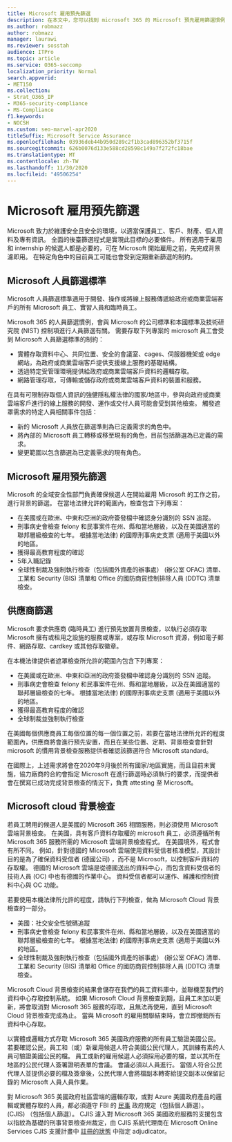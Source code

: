 ```yaml
---
title: Microsoft 雇用預先篩選
description: 在本文中，您可以找到 microsoft 365 的 Microsoft 預先雇用篩選慣例。
ms.author: robmazz
author: robmazz
manager: laurawi
ms.reviewer: sosstah
audience: ITPro
ms.topic: article
ms.service: O365-seccomp
localization_priority: Normal
search.appverid:
- MET150
ms.collection:
- Strat_O365_IP
- M365-security-compliance
- MS-Compliance
f1.keywords:
- NOCSH
ms.custom: seo-marvel-apr2020
titleSuffix: Microsoft Service Assurance
ms.openlocfilehash: 03936deb44b950d289c2f1b3cad896352bf3715f
ms.sourcegitcommit: 626b0076d133e588cd28598c149a7f272fc18bae
ms.translationtype: MT
ms.contentlocale: zh-TW
ms.lasthandoff: 11/30/2020
ms.locfileid: "49506254"
---
```

# <a name="microsoft-pre-employment-screening"></a>Microsoft 雇用預先篩選

Microsoft 致力於維護安全且安全的環境，以適當保護員工、客戶、財產、個人資料及專有資訊。 全面的後臺篩選程式是實現此目標的必要條件。 所有適用于雇用和 internship 的候選人都是必要的，可在 Microsoft 開始雇用之前，先完成背景濾即用。 在特定角色中的目前員工可能也會受到定期重新篩選的制約。

## <a name="the-microsoft-personnel-screening-standard"></a>Microsoft 人員篩選標準

Microsoft 人員篩選標準適用于開發、操作或將線上服務傳遞給政府或商業雲端客戶的所有 Microsoft 員工、實習人員和臨時員工。

Microsoft 365 的人員篩選慣例，會與 Microsoft 的公司標準和本國標準及技術研究院 (NIST) 控制項進行人員篩選有關。 需要存取下列專案的 microsoft 員工會受到 Microsoft 人員篩選標準的制約：

- 實體存取資料中心、共同位置、安全的會議室、cages、伺服器機架或 edge 網站，為政府或商業雲端客戶提供支援線上服務的基礎結構。
- 透過特定受管理環境提供給政府或商業雲端客戶資料的邏輯存取。
- 網路管理存取，可傳輸或儲存政府或商業雲端客戶資料的裝置和服務。

在具有可限制存取個人資訊的強健隱私權法律的國家/地區中，參與向政府或商業雲端客戶進行的線上服務的開發、運作或交付人員可能會受到其他檢查。 觸發遮罩需求的特定人員相關事件包括：

- 新的 Microsoft 人員放在篩選準則為已定義需求的角色中。
- 將內部的 Microsoft 員工轉移或移至現有的角色，目前包括篩選為已定義的需求。
- 變更範圍以包含篩選為已定義需求的現有角色。

## <a name="microsoft-pre-employment-screening"></a>Microsoft 雇用預先篩選

Microsoft 的全域安全性部門負責確保候選人在開始雇用 Microsoft 的工作之前，進行背景的篩選。
在當地法律允許的範圍內，檢查包含下列專案：

- 在美國或在歐洲、中東和亞洲的政府簽發檔中確認身分識別的 SSN 追蹤。
- 刑事病史會檢查 felony 和民事案件在州、縣和當地層級，以及在美國適當的聯邦層級檢查的七年。 根據當地法律) 的國際刑事病史支票 (適用于美國以外的地區。
- 獲得最高教育程度的確認
- 5年入職記錄
- 全球性制裁及強制執行檢查（包括國外資產的辦事處） (辦公室 OFAC) 清單、工業和 Security (BIS) 清單和 Office 的國防商貿控制排除人員 (DDTC) 清單檢查。

## <a name="supplier-screening"></a>供應商篩選

Microsoft 要求供應商 (臨時員工) 進行預先放置背景檢查，以執行必須存取 Microsoft 擁有或租用之設施的服務或專案，或存取 Microsoft 資源，例如電子郵件、網路存取、cardkey 或其他存取徽章。

在本機法律提供者遮罩檢查所允許的範圍內包含下列專案：

- 在美國或在歐洲、中東和亞洲的政府簽發檔中確認身分識別的 SSN 追蹤。
- 刑事病史會檢查 felony 和民事案件在州、縣和當地層級，以及在美國適當的聯邦層級檢查的七年。 根據當地法律) 的國際刑事病史支票 (適用于美國以外的地區。
- 獲得最高教育程度的確認
- 全球制裁並強制執行檢查

在美國每個供應商員工每個位置的每一個位置之前，若要在當地法律所允許的程度範圍內，供應商將會進行預先安置，而且在某些位置、定期、背景檢查會針對 microsoft 的慣用背景檢查服務提供者確認該篩選符合 Microsoft standard。 

在國際上，上述需求將會在2020年9月後於所有國家/地區實施，而且目前未實施，協力廠商的合約會指定 Microsoft 在進行篩選時必須執行的要求，而提供者會在撰寫已成功完成背景檢查的情況下，負責 attesting 至 Microsoft。

## <a name="microsoft-cloud-background-check"></a>Microsoft cloud 背景檢查

若員工聘用的候選人是美國的 Microsoft 365 相關服務，則必須使用 Microsoft 雲端背景檢查。 在美國，具有客戶資料存取權的 microsoft 員工，必須遵循所有 Microsoft 365 服務所需的 Microsoft 雲端背景檢查程式。 在美國境外，程式會有所不同。 例如，針對德國的 Microsoft 雲端使用資料受信者核准模型，其設計目的是為了確保資料受信者 (德國公司) ，而不是 Microsoft，以控制客戶資料的存取權。 德國的 Microsoft 雲端是從德國送出的資料中心，而包含資料受信者的技術人員 (OC) 中也有德國的作業中心。 資料受信者都可以運作、維護和控制資料中心與 OC 功能。

若要使用本機法律所允許的程度，請執行下列檢查，做為 Microsoft Cloud 背景檢查的一部分。

- 美國：社交安全性號碼追蹤
- 刑事病史會檢查 felony 和民事案件在州、縣和當地層級，以及在美國適當的聯邦層級檢查的七年。 根據當地法律) 的國際刑事病史支票 (適用于美國以外的地區。
- 全球性制裁及強制執行檢查（包括國外資產的辦事處） (辦公室 OFAC) 清單、工業和 Security (BIS) 清單和 Office 的國防商貿控制排除人員 (DDTC) 清單檢查。

Microsoft Cloud 背景檢查的結果會儲存在我們的員工資料庫中，並聯機至我們的資料中心存取控制系統。 如果 Microsoft Cloud 背景檢查到期，且員工未加以更新，將會取消對 Microsoft 365 服務的存取，且無法再使用，直到 Microsoft Cloud 背景檢查完成為止。 當與 Microsoft 的雇用關聯結束時，會立即撤銷所有資料中心存取。

以實體或邏輯方式存取 Microsoft 365 美國政府服務的所有員工驗證美國公民。 若要確認公民，員工和（或）新雇用候選人符合美國公民代理人，其訓練有素的人員可驗證美國公民的檔。 員工或新的雇用候選人必須採用必要的檔，並以其所在地區的公民代理人簽署證明表單的會議。 會議必須以人員進行。 當個人符合公民代理人並提供必要的檔及簽章後，公民代理人會將檔副本轉寄給提交副本以保留記錄的 Microsoft 人員人員作業。

對 Microsoft 365 美國政府社區雲端的邏輯存取，或對 Azure 美國政府產品的邏輯或實體存取的人員，都必須遵守 FBI 的 [民事](https://www.fbi.gov/services/cjis) 政府規定（包括個人篩選）。 (CJIS) （包括個人篩選）。 CJIS 濾入對 Microsoft 365 美國政府服務的支援包含以指紋為基礎的刑事背景檢查州裁定，由 CJIS 系統代理商在 Microsoft Online Services CJIS 支援計畫中 [註冊的狀態](https://blogs.office.com/2013/10/23/california-and-microsoft-sign-cjis-security-policy-agreement/) 中指定 adjudicator。
